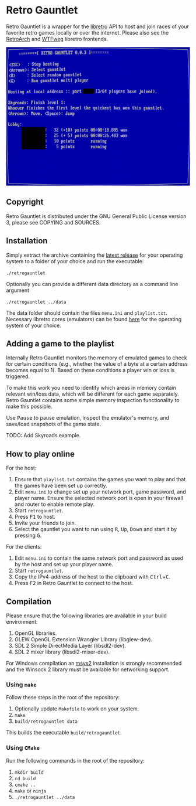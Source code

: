 # Retro Gauntlet

Retro Gauntlet is a wrapper for the [libretro](https://www.libretro.com/) API to host and join races of your favorite retro games locally or over the internet.
Please also see the [RetroArch](https://github.com/libretro/RetroArch) and [WTFweg](https://github.com/mudlord/WTFweg) libretro frontends.

![Example lobby](lobby.png)

## Copyright

Retro Gauntlet is distributed under the GNU General Public License version 3, please see COPYING and SOURCES.

## Installation

Simply extract the archive containing the [latest release](/releases/latest) for your operating system to a folder of your choice and run the executable:

`./retrogauntlet`

Optionally you can provide a different data directory as a command line argument

`./retrogauntlet ../data`

The data folder should contain the files `menu.ini` and `playlist.txt`.
Necessary libretro cores (emulators) can be found [here](https://buildbot.libretro.com/nightly/) for the operating system of your choice.

## Adding a game to the playlist

Internally Retro Gauntlet monitors the memory of emulated games to check for certain conditions (e.g., whether the value of a byte at a certain address becomes equal to 1).
Based on these conditions a player win or loss is triggered.

To make this work you need to identify which areas in memory contain relevant win/loss data, which will be different for each game separately.
Retro Gauntlet contains some simple memory inspection functionality to make this possible.

Use <kbd>Pause</kbd> to pause emulation, inspect the emulator's memory, and save/load snapshots of the game state.

TODO: Add Skyroads example.

## How to play online

For the host:
1. Ensure that `playlist.txt` contains the games you want to play and that the games have been set up correctly.
2. Edit `menu.ini` to change set up your network port, game password, and player name. Ensure the selected network port is open in your firewall and router to enable remote play.
2. Start `retrogauntlet`.
3. Press <kbd>F1</kbd> to host.
4. Invite your friends to join.
5. Select the gauntlet you want to run using <kbd>R</kbd>, <kbd>Up</kbd>, <kbd>Down</kbd> and start it by pressing <kbd>G</kbd>.

For the clients:
1. Edit `menu.ini` to contain the same network port and password as used by the host and set up your player name.
2. Start `retrogauntlet`.
3. Copy the IPv4-address of the host to the clipboard with <kbd>Ctrl</kbd>+<kbd>C</kbd>.
4. Press <kbd>F2</kbd> in Retro Gauntlet to connect to the host.

## Compilation

Please ensure that the following libraries are available in your build environment:
1. OpenGL libraries.
2. GLEW OpenGL Extension Wrangler Library (libglew-dev).
3. SDL 2 Simple DirectMedia Layer (libsdl2-dev).
4. SDL 2 mixer library (libsdl2-mixer-dev).

For Windows compilation an [msys2](https://www.msys2.org/) installation is strongly recommended and the Winsock 2 library must be available for networking support.

### Using `make`

Follow these steps in the root of the repository:

1. Optionally update `Makefile` to work on your system.
2. `make`
3. `build/retrogauntlet data`

This builds the executable `build/retrogauntlet`.

### Using `CMake`

Run the following commands in the root of the repository:

1. `mkdir build`
2. `cd build`
3. `cmake ..`
4. `make` or `ninja`
5. `./retrogauntlet ../data`

